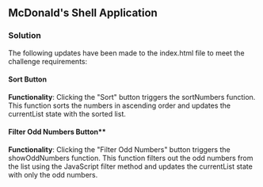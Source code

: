 ## McDonald's Shell Application

### Solution
The following updates have been made to the index.html file to meet the challenge requirements:

#### Sort Button
**Functionality**: Clicking the "Sort" button triggers the sortNumbers function. This function sorts the numbers in ascending order and updates the currentList state with the sorted list.

#### Filter Odd Numbers Button**
**Functionality**: Clicking the "Filter Odd Numbers" button triggers the showOddNumbers function. This function filters out the odd numbers from the list using the JavaScript filter method and updates the currentList state with only the odd numbers.



